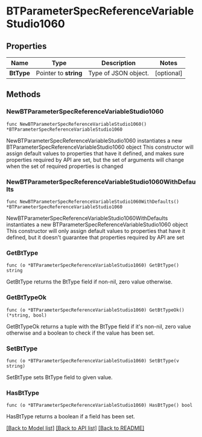 # BTParameterSpecReferenceVariableStudio1060

## Properties

Name | Type | Description | Notes
------------ | ------------- | ------------- | -------------
**BtType** | Pointer to **string** | Type of JSON object. | [optional] 

## Methods

### NewBTParameterSpecReferenceVariableStudio1060

`func NewBTParameterSpecReferenceVariableStudio1060() *BTParameterSpecReferenceVariableStudio1060`

NewBTParameterSpecReferenceVariableStudio1060 instantiates a new BTParameterSpecReferenceVariableStudio1060 object
This constructor will assign default values to properties that have it defined,
and makes sure properties required by API are set, but the set of arguments
will change when the set of required properties is changed

### NewBTParameterSpecReferenceVariableStudio1060WithDefaults

`func NewBTParameterSpecReferenceVariableStudio1060WithDefaults() *BTParameterSpecReferenceVariableStudio1060`

NewBTParameterSpecReferenceVariableStudio1060WithDefaults instantiates a new BTParameterSpecReferenceVariableStudio1060 object
This constructor will only assign default values to properties that have it defined,
but it doesn't guarantee that properties required by API are set

### GetBtType

`func (o *BTParameterSpecReferenceVariableStudio1060) GetBtType() string`

GetBtType returns the BtType field if non-nil, zero value otherwise.

### GetBtTypeOk

`func (o *BTParameterSpecReferenceVariableStudio1060) GetBtTypeOk() (*string, bool)`

GetBtTypeOk returns a tuple with the BtType field if it's non-nil, zero value otherwise
and a boolean to check if the value has been set.

### SetBtType

`func (o *BTParameterSpecReferenceVariableStudio1060) SetBtType(v string)`

SetBtType sets BtType field to given value.

### HasBtType

`func (o *BTParameterSpecReferenceVariableStudio1060) HasBtType() bool`

HasBtType returns a boolean if a field has been set.


[[Back to Model list]](../README.md#documentation-for-models) [[Back to API list]](../README.md#documentation-for-api-endpoints) [[Back to README]](../README.md)


